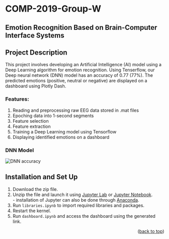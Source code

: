 # COMP-2019-Group-W
## Emotion Recognition Based on Brain-Computer Interface Systems

<a name="readme-top"></a>

<!-- PROJECT DESCRIPTION -->
## Project Description

This project involves developing an Artificial Intelligence (AI) model using a Deep Learning algorithm for emotion recognition. Using Tenserflow, our Deep neural network (DNN) model has an accuracy of 0.77 (77%). The predicted emotions (positive, neutral or negative) are displayed on a dashboard using Plotly Dash.

### Features: 
1. Reading and preprocessing raw EEG data stored in .mat files
2. Epoching data into 1-second segments
3. Feature selection
4. Feature extraction 
5. Training a Deep Learning model using Tensorflow
6. Displaying identified emotions on a dashboard

### DNN Model  
![DNN accuracy](https://user-images.githubusercontent.com/104295321/223138039-a60a0244-68ca-4fa0-bc10-6b4d7306c223.jpg)

<!-- INSTALLATION -->
## Installation and Set Up

1. Download the zip file.
2. Unzip the file and launch it using [Jupyter Lab](https://jupyter.org/install) or [Jupyter Notebook](https://jupyter.org/install).
<br> - installation of Jupyter can also be done through [Anaconda](https://www.anaconda.com/download/).
4. Run `libraries.ipynb` to import required libraries and packages.
5. Restart the kernel.
6. Run `dashboard.ipynb` and access the dashboard using the generated link.


<p align="right">(<a href="#readme-top">back to top</a>)</p>









